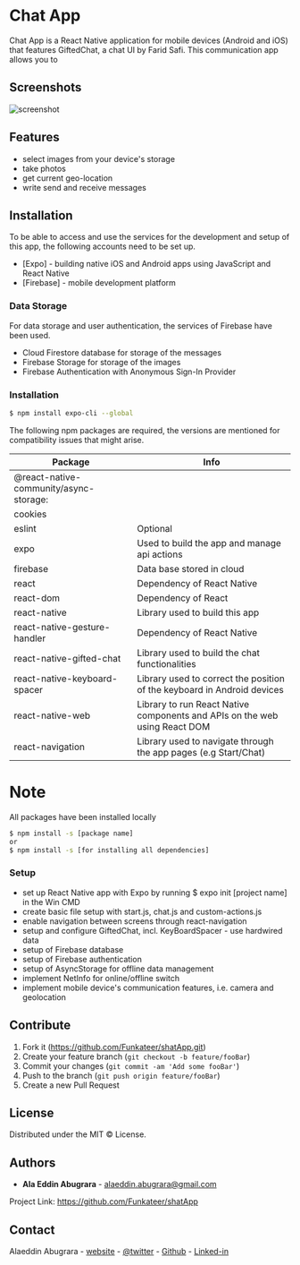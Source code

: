 # Chat App
Chat App is a React Native application for mobile devices (Android and iOS) that features GiftedChat, a chat UI by Farid Safi. This communication app allows you to



## Screenshots
![screenshot](https://alabugrara.com/img/shatApp-poster.png)


## Features
  - select images from your device's storage
  - take photos
  - get current geo-location
  - write send and receive messages


## Installation
To be able to access and use the services for the development and setup of this app, the following accounts need to be set up.
* [Expo] - building native iOS and Android apps using JavaScript and React Native
* [Firebase] - mobile development platform


### Data Storage
For data storage and user authentication, the services of Firebase have been used.
  - Cloud Firestore database for storage of the messages
  - Firebase Storage for storage of the images
  - Firebase Authentication with Anonymous Sign-In Provider


### Installation
```sh
$ npm install expo-cli --global
```
The following npm packages are required, the versions are mentioned for compatibility issues that might arise.

|Package | Info |
|--------|--------|
 |@react-native-community/async-storage:|
 |cookies|
 |eslint| Optional
 |expo| Used to build the app and manage api actions
 |firebase| Data base stored in cloud
 |react| Dependency of React Native
 |react-dom| Dependency of React
 |react-native| Library used to build this app
 |react-native-gesture-handler| Dependency of React Native
 |react-native-gifted-chat| Library used to build the chat functionalities
 |react-native-keyboard-spacer| Library used to correct the position of the keyboard in Android devices
 |react-native-web| Library to run React Native components and APIs on the web using React DOM
 |react-navigation| Library used to navigate through the app pages (e.g Start/Chat)


# Note
All packages have been installed locally

```sh
$ npm install -s [package name]
or
$ npm install -s [for installing all dependencies]
```


### Setup
- set up React Native app with Expo by running $ expo init [project name] in the Win CMD
- create basic file setup with start.js, chat.js and custom-actions.js
- enable navigation between screens through react-navigation
- setup and configure GiftedChat, incl. KeyBoardSpacer - use hardwired data
- setup of Firebase database
- setup of Firebase authentication
- setup of AsyncStorage for offline data management
- implement NetInfo for online/offline switch
- implement mobile device's communication features, i.e. camera and geolocation


## Contribute
1. Fork it (<https://github.com/Funkateer/shatApp.git>)
2. Create your feature branch (`git checkout -b feature/fooBar`)
3. Commit your changes (`git commit -am 'Add some fooBar'`)
4. Push to the branch (`git push origin feature/fooBar`)
5. Create a new Pull Request


## License
Distributed under the MIT ©  License.


## Authors
* **Ala Eddin Abugrara** - alaeddin.abugrara@gmail.com

Project Link: https://github.com/Funkateer/shatApp


## Contact
Alaeddin Abugrara - [website](http://www.alabugrara.com) - [@twitter](https://twitter.com/twitter_handle) - [Github](https://github.com/Funkateer) - [Linked-in](https://www.linkedin.com/in/al%C3%A0-eddin-abugrara-214ba5115/)


<!-- Markdown links & imgs  -->
